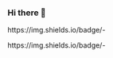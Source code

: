 ### Hi there 👋

<!--
**gpq8l8s/gpq8l8s** is a ✨ _special_ ✨ repository because its `README.md` (this file) appears on your GitHub profile.

Here are some ideas to get you started:

- 🔭 I’m currently working on ...
- 🌱 I’m currently learning ...
- 👯 I’m looking to collaborate on ...
- 🤔 I’m looking for help with ...
- 💬 Ask me about ...
- 📫 How to reach me: ...
- 😄 Pronouns: ...
- ⚡ Fun fact: ...
-->
<p>
https://img.shields.io/badge/<HTML>-<RED></p>
  <p>https://img.shields.io/badge/<CSS>-<ff69b4></p>  
